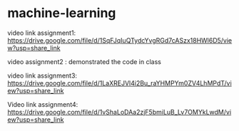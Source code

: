 # machine-learning

video link assignment1: https://drive.google.com/file/d/1SqFJqIuQTydcYvgRGd7cASzx18HWl6D5/view?usp=share_link


video assignment2 : demonstrated the code in class

video link assignment3: https://drive.google.com/file/d/1LaXREJVl4i2Bu_raYHMPYm0ZV4LhMPdT/view?usp=share_link

Video link assignment4: https://drive.google.com/file/d/1vShaLoDAa2zjF5bmiLuB_Lv7OMYkLwdM/view?usp=share_link
